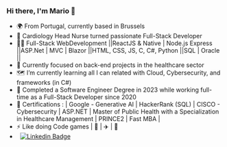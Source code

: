 ### Hi there, I'm Mario 👋

- 🌍 From Portugal, currently based in Brussels
- 🏥 Cardiology Head Nurse turned passionate Full-Stack Developer
- 🤸‍♂️ Full-Stack WebDevelopment ||ReactJS & Native | Node.js Express ||ASP.Net | MVC | Blazor ||HTML, CSS, JS, C, C#, Python ||SQL | Oracle ||
- 🧭 Currently focused on back-end projects in the healthcare sector
- 🗺️ I’m currently learning all I can related with Cloud, Cybersecurity, and frameworks (in C#)
- 🥂 Completed a Software Engineer Degree in 2023 while working full-time as a Full-Stack Developer since 2020
- 📜 Certifications : | Google - Generative AI | HackerRank (SQL) | CISCO - Cybersecurity | ASP.NET | Master of Public Health with a Specialization in Healthcare Management | PRINCE2 | Fast MBA |
- ⚡ Like doing Code games | 🎹 | ✈️ | 🏃
- &nbsp; [![Linkedin Badge](https://img.shields.io/badge/-MarioCarvalho-blue?style=flat&logo=Linkedin&logoColor=white)](https://www.linkedin.com/in/mario-carvalho/)
<!--
**MP-C/mp-c** is a ✨ _special_ ✨ repository because its `README.md` (this file) appears on your GitHub profile.


** .**

** Full-Stack Developer:** I build web applications utilizing ReactJS & Native, Node.js & Express, ASP.Net MVC & Blazor, and various languages like HTML, CSS, JS, C, C#, and Python. I also have experience with SQL & Oracle databases.

** Currently focused on back-end projects in the healthcare sector.**

️ Expanding my knowledge in cloud computing, cybersecurity, and C# frameworks.

** **

** Master of Public Health with a Specialization in Healthcare Management**

** Certified in:**
Here are some ideas to get you started:

- 🔭 I’m currently working on ...
- 🌱 I’m currently learning ...
- 👯 I’m looking to collaborate on ...
- 🤔 I’m looking for help with ...
- 💬 Ask me about ...
- 📫 How to reach me: ...
- 😄 Pronouns: ...
- ⚡ Fun fact: ...
-->
